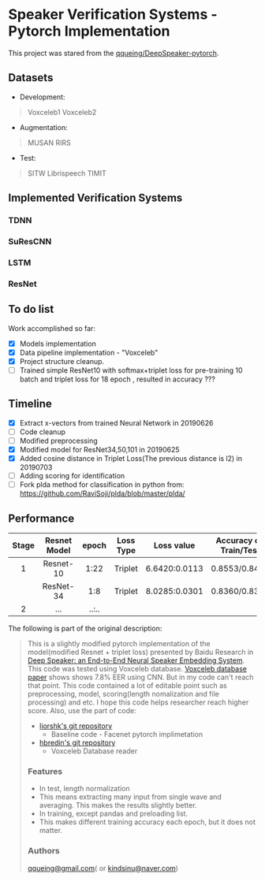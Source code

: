 # Speaker Verification Systems - Pytorch Implementation 

This project was stared from the [qqueing/DeepSpeaker-pytorch](https://github.com/qqueing/DeepSpeaker-pytorch). 

## Datasets

- Development:
> Voxceleb1
> Voxceleb2

- Augmentation:
> MUSAN
> RIRS

- Test:
> SITW
> Librispeech
> TIMIT



## Implemented Verification Systems

### TDNN

### SuResCNN

### LSTM

### ResNet

## To do list
Work accomplished so far:

- [x] Models implementation
- [x] Data pipeline implementation - "Voxceleb"
- [x] Project structure cleanup.
- [ ] Trained simple ResNet10 with softmax+triplet loss for pre-training 10 batch and triplet loss for 18 epoch , resulted in accuracy ???

## Timeline
- [x] Extract x-vectors from trained Neural Network in 20190626
- [ ] Code cleanup
- [ ] Modified preprocessing
- [x] Modified model for ResNet34,50,101 in 20190625
- [x] Added cosine distance in Triplet Loss(The previous distance is l2) in 20190703
- [ ] Adding scoring for identification
- [ ] Fork plda method for classification in python from: https://github.com/RaviSoji/plda/blob/master/plda/

## Performance

|Stage|Resnet Model|epoch|Loss Type|Loss value|Accuracy on Train/Test|
|:--------:|:------------:|:---:|:--------------:|:--------------:|:------------:|
|1| Resnet-10    |1:22 |Triplet | 6.6420:0.0113 | 0.8553/0.8431  | 
| | ResNet-34    |1:8  |Triplet | 8.0285:0.0301 | 0.8360/0.8302  |
|2| ...          |..:..|        |


The following is part of the original description:

>This is a slightly modified pytorch implementation of the model(modified Resnet + triplet loss) presented by Baidu Research in [Deep Speaker: an End-to-End Neural Speaker Embedding System](https://arxiv.org/pdf/1705.02304.pdf).
>This code was tested using Voxceleb database. [Voxceleb database paper](https://www.robots.ox.ac.uk/~vgg/publications/2017/Nagrani17/nagrani17.pdf) shows shows 7.8% EER using CNN. But in my code can't reach that point.
This code contained a lot of editable point such as preprocessing, model, scoring(length nomalization and file processing) and etc.
>I hope this code helps researcher reach higher score.
>Also, use the part of code:
> - [liorshk's git repository](https://github.com/liorshk/facenet_pytorch)
>   - Baseline code - Facenet pytorch implimetation
> - [hbredin's git repository](https://github.com/hbredin/pyannote-db-voxceleb)
>   - Voxceleb Database reader
>
> ### Features
> - In test, length normalization
> - This means extracting many input from single wave and averaging. This makes the results slightly better.
> - In training, except pandas and preloading list. 
> - This makes different training accuracy each epoch, but it does not matter.
>
> ### Authors
> qqueing@gmail.com( or kindsinu@naver.com)






